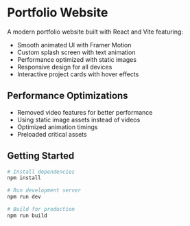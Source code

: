 # Portfolio Website

A modern portfolio website built with React and Vite featuring:

- Smooth animated UI with Framer Motion
- Custom splash screen with text animation
- Performance optimized with static images
- Responsive design for all devices
- Interactive project cards with hover effects

## Performance Optimizations

- Removed video features for better performance
- Using static image assets instead of videos
- Optimized animation timings
- Preloaded critical assets

## Getting Started

```bash
# Install dependencies
npm install

# Run development server
npm run dev

# Build for production
npm run build
```
